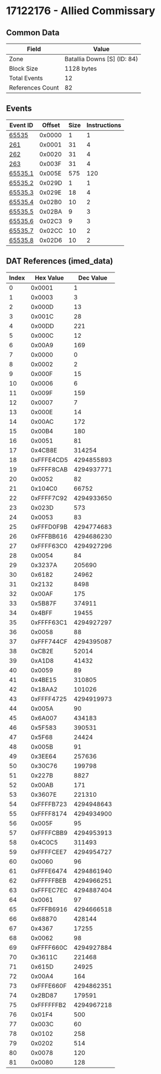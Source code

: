 # 17122176 - Allied Commissary

## Common Data

| Field            | Value                       |
|------------------|-----------------------------|
| Zone             | Batallia Downs [S] (ID: 84) |
| Block Size       | 1128 bytes                  |
| Total Events     | 12                          |
| References Count | 82                          |

## Events

| Event ID                | Offset   |   Size |   Instructions |
|-------------------------|----------|--------|----------------|
| [65535](./65535.md)     | 0x0000   |      1 |              1 |
| [261](./261.md)         | 0x0001   |     31 |              4 |
| [262](./262.md)         | 0x0020   |     31 |              4 |
| [263](./263.md)         | 0x003F   |     31 |              4 |
| [65535.1](./65535.1.md) | 0x005E   |    575 |            120 |
| [65535.2](./65535.2.md) | 0x029D   |      1 |              1 |
| [65535.3](./65535.3.md) | 0x029E   |     18 |              4 |
| [65535.4](./65535.4.md) | 0x02B0   |     10 |              2 |
| [65535.5](./65535.5.md) | 0x02BA   |      9 |              3 |
| [65535.6](./65535.6.md) | 0x02C3   |      9 |              3 |
| [65535.7](./65535.7.md) | 0x02CC   |     10 |              2 |
| [65535.8](./65535.8.md) | 0x02D6   |     10 |              2 |

## DAT References (imed_data)

|   Index | Hex Value   |   Dec Value |
|---------|-------------|-------------|
|       0 | 0x0001      |           1 |
|       1 | 0x0003      |           3 |
|       2 | 0x000D      |          13 |
|       3 | 0x001C      |          28 |
|       4 | 0x00DD      |         221 |
|       5 | 0x000C      |          12 |
|       6 | 0x00A9      |         169 |
|       7 | 0x0000      |           0 |
|       8 | 0x0002      |           2 |
|       9 | 0x000F      |          15 |
|      10 | 0x0006      |           6 |
|      11 | 0x009F      |         159 |
|      12 | 0x0007      |           7 |
|      13 | 0x000E      |          14 |
|      14 | 0x00AC      |         172 |
|      15 | 0x00B4      |         180 |
|      16 | 0x0051      |          81 |
|      17 | 0x4CB8E     |      314254 |
|      18 | 0xFFFE4CD5  |  4294855893 |
|      19 | 0xFFFF8CAB  |  4294937771 |
|      20 | 0x0052      |          82 |
|      21 | 0x104C0     |       66752 |
|      22 | 0xFFFF7C92  |  4294933650 |
|      23 | 0x023D      |         573 |
|      24 | 0x0053      |          83 |
|      25 | 0xFFFD0F9B  |  4294774683 |
|      26 | 0xFFFBB616  |  4294686230 |
|      27 | 0xFFFF63C0  |  4294927296 |
|      28 | 0x0054      |          84 |
|      29 | 0x3237A     |      205690 |
|      30 | 0x6182      |       24962 |
|      31 | 0x2132      |        8498 |
|      32 | 0x00AF      |         175 |
|      33 | 0x5B87F     |      374911 |
|      34 | 0x4BFF      |       19455 |
|      35 | 0xFFFF63C1  |  4294927297 |
|      36 | 0x0058      |          88 |
|      37 | 0xFFF744CF  |  4294395087 |
|      38 | 0xCB2E      |       52014 |
|      39 | 0xA1D8      |       41432 |
|      40 | 0x0059      |          89 |
|      41 | 0x4BE15     |      310805 |
|      42 | 0x18AA2     |      101026 |
|      43 | 0xFFFF4725  |  4294919973 |
|      44 | 0x005A      |          90 |
|      45 | 0x6A007     |      434183 |
|      46 | 0x5F583     |      390531 |
|      47 | 0x5F68      |       24424 |
|      48 | 0x005B      |          91 |
|      49 | 0x3EE64     |      257636 |
|      50 | 0x30C76     |      199798 |
|      51 | 0x227B      |        8827 |
|      52 | 0x00AB      |         171 |
|      53 | 0x3607E     |      221310 |
|      54 | 0xFFFFB723  |  4294948643 |
|      55 | 0xFFFF8174  |  4294934900 |
|      56 | 0x005F      |          95 |
|      57 | 0xFFFFCBB9  |  4294953913 |
|      58 | 0x4C0C5     |      311493 |
|      59 | 0xFFFFCEE7  |  4294954727 |
|      60 | 0x0060      |          96 |
|      61 | 0xFFFE6474  |  4294861940 |
|      62 | 0xFFFFFBEB  |  4294966251 |
|      63 | 0xFFFEC7EC  |  4294887404 |
|      64 | 0x0061      |          97 |
|      65 | 0xFFFB6916  |  4294666518 |
|      66 | 0x68870     |      428144 |
|      67 | 0x4367      |       17255 |
|      68 | 0x0062      |          98 |
|      69 | 0xFFFF660C  |  4294927884 |
|      70 | 0x3611C     |      221468 |
|      71 | 0x615D      |       24925 |
|      72 | 0x00A4      |         164 |
|      73 | 0xFFFE660F  |  4294862351 |
|      74 | 0x2BD87     |      179591 |
|      75 | 0xFFFFFFB2  |  4294967218 |
|      76 | 0x01F4      |         500 |
|      77 | 0x003C      |          60 |
|      78 | 0x0102      |         258 |
|      79 | 0x0202      |         514 |
|      80 | 0x0078      |         120 |
|      81 | 0x0080      |         128 |

